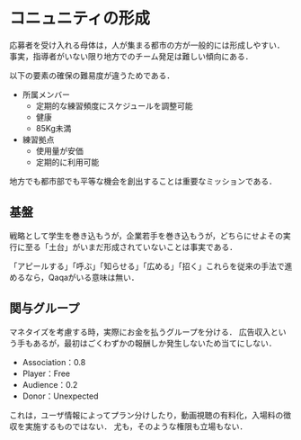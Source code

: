 # コニュニティの形成

応募者を受け入れる母体は，人が集まる都市の方が一般的には形成しやすい．
事実，指導者がいない限り地方でのチーム発足は難しい傾向にある．

以下の要素の確保の難易度が違うためである．

- 所属メンバー
  - 定期的な練習頻度にスケジュールを調整可能
  - 健康
  - 85Kg未満
- 練習拠点
  - 使用量が安価
  - 定期的に利用可能

地方でも都市部でも平等な機会を創出することは重要なミッションである．

## 基盤

戦略として学生を巻き込もうが，企業若手を巻き込もうが，どちらにせよその実行に至る「土台」がいまだ形成されていないことは事実である．

「アピールする」「呼ぶ」「知らせる」「広める」「招く」これらを従来の手法で進めるなら，Qaqaがいる意味は無い．

## 関与グループ

マネタイズを考慮する時，実際にお金を払うグループを分ける．
広告収入という手もあるが，最初はごくわずかの報酬しか発生しないため当てにしない．

- Association：0.8
- Player：Free
- Audience：0.2
- Donor：Unexpected

これは，ユーザ情報によってプラン分けしたり，動画視聴の有料化，入場料の徴収を実施するものではない．
尤も，そのような権限も立場もない．
